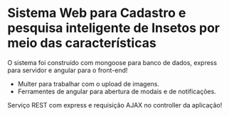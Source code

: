 # Sistema Web para Cadastro e pesquisa inteligente de Insetos por meio das características

O sistema foi construído com mongoose para banco de dados, express para servidor e angular para o front-end!

* Multer para trabalhar com o upload de imagens.
* Ferramentes de angular para abertura de modais e de notificações.

Serviço REST com express e requisição AJAX no controller da aplicação!
